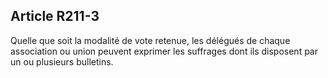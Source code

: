 ## Article R211-3

Quelle que soit la modalité de vote retenue, les délégués de chaque association ou union peuvent exprimer
les suffrages dont ils disposent par un ou plusieurs bulletins.

